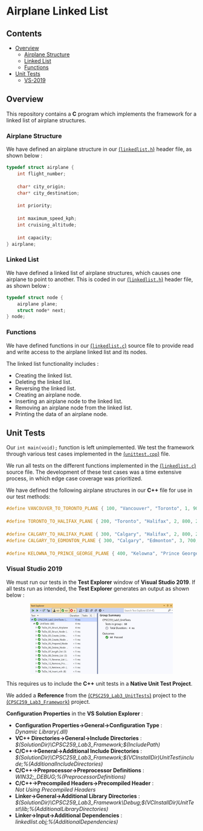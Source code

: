# Airplane Linked List

## Contents

* [Overview](#Overview)
    * [Airplane Structure](#Airplane-Structure)
    * [Linked List](#Linked-List)
    * [Functions](#Functions)
* [Unit Tests](#Unit-Tests)
	* [VS-2019](#Visual-Studio-2019)

## Overview

This repository contains a **C** program which implements the framework for a linked list of airplane structures.

### Airplane Structure

We have defined an airplane structure in our [(`linkedlist.h`)](CPSC259_Lab3_Framework/linkedlist.h) header file, as shown below :

```c
typedef struct airplane {
	int flight_number;

	char* city_origin;
	char* city_destination;

	int priority;

	int maximum_speed_kph;
	int cruising_altitude;

	int capacity;
} airplane;
```

### Linked List

We have defined a linked list of airplane structures, which causes one airplane to point to another. This is coded in our [(`linkedlist.h`)](CPSC259_Lab3_Framework/linkedlist.h) header file, as shown below :

```c
typedef struct node {
	airplane plane;
	struct node* next;
} node;
```

### Functions

We have defined functions in our [(`linkedlist.c`)](CPSC259_Lab3_Framework/linkedlist.c) source file to provide read and write access to the airplane linked list and its nodes.

The linked list functionality includes :</br>
<ul>
	<li>Creating the linked list.</li>
	<li>Deleting the linked list.</li>
	<li>Reversing the linked list.</li>
	<li>Creating an airplane node.</li>
	<li>Inserting an airplane node to the linked list.</li>
	<li>Removing an airplane node from the linked list.</li>
	<li>Printing the data of an airplane node.</li>
</ul>

## Unit Tests

Our `int main(void);` function is left unimplemented. We test the framework through various test cases implemented in the [(`unittest.cpp`)](CPSC259_Lab3_UnitTests/unittest.cpp) file.

We run all tests on the different functions implemented in the [(`linkedlist.c`)](CPSC259_Lab3_Framework/linkedlist.c) source file. The development of these test cases was a time extensive process, in which edge case coverage was prioritized.

We have defined the following airplane structures in our **C++** file for use in our test methods: </br>

```c
#define VANCOUVER_TO_TORONTO_PLANE { 100, "Vancouver", "Toronto", 1, 900, 36000, 350 }

#define TORONTO_TO_HALIFAX_PLANE { 200, "Toronto", "Halifax", 2, 800, 26000, 280 }

#define CALGARY_TO_HALIFAX_PLANE { 300, "Calgary", "Halifax", 2, 800, 26000, 280 }
#define CALGARY_TO_EDMONTON_PLANE { 300, "Calgary", "Edmonton", 3, 700, 30000, 200 }

#define KELOWNA_TO_PRINCE_GEORGE_PLANE { 400, "Kelowna", "Prince George", 4, 600, 20000, 100 }
```

### Visual Studio 2019

We must run our tests in the <b>Test Explorer</b> window of <b>Visual Studio 2019</b>. If all tests run as intended, the <b>Test Explorer</b> generates an output as shown below :

<p align="center">
    <img src="Figures/Unit_Tests.JPG" width="75%" height="75%" title="C++ Unit Tests for Airplane Linked List." >
</p>

This requires us to include the **C++** unit tests in a <b>Native Unit Test Project</b>.

We added a <b>Reference</b> from the [(`CPSC259_Lab3_UnitTests`)](CPSC259_Lab3_UnitTests/CPSC259_Lab3_UnitTests.vcxproj) project to the
[(`CPSC259_Lab3_Framework`)](CPSC259_Lab3_Framework/CPSC259_Lab3_Framework.vcxproj) project.

<b>Configuration Properties</b> in the <b>VS Solution Explorer</b> :

<ul>
    <li><b>Configuration Properties->General->Configuration Type</b> :</br> <em>Dynamic Library(.dll)</em></li>
    <li><b>VC++ Directories->General->Include Directories</b> :</br> <em>$(SolutionDir)\CPSC259_Lab3_Framework;$(IncludePath)</em></li>
    <li><b>C/C++->General->Additional Include Directories</b> :</br> <em>$(SolutionDir)\CPSC259_Lab3_Framework;$(VCInstallDir)UnitTest\include;%(AdditionalIncludeDirectories)</em></li>
    <li><b>C/C++->Preprocessor->Preprocessor Definitions</b> :</br> <em>WIN32;_DEBUG;%(PreprocessorDefinitions)</em></li>
    <li><b>C/C++->Precompiled Headers->Precompiled Header</b> :</br> <em>Not Using Precompiled Headers</em></li>
    <li><b>Linker->General->Additional Library Directories</b> :</br> <em>$(SolutionDir)\CPSC259_Lab3_Framework\Debug;$(VCInstallDir)UnitTest\lib;%(AdditionalLibraryDirectories)</em></li>
    <li><b>Linker->Input->Additional Dependencies</b> :</br> <em>linkedlist.obj;%(AdditionalDependencies)</em></li>
</ul>
